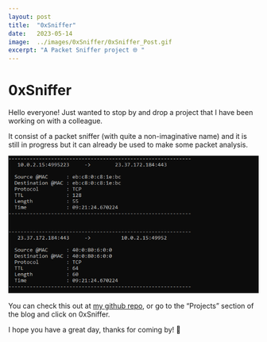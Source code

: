 ```yaml
---
layout: post
title:  "0xSniffer"
date:   2023-05-14
image:  ../images/0xSniffer/0xSniffer_Post.gif
excerpt: "A Packet Sniffer project 🌐 "
---
```


# 0xSniffer

Hello everyone! Just wanted to stop by and drop a project that I have been working on with a colleague.

It consist of a packet sniffer (with quite a non-imaginative name) and it is still in progress but it can already be used to make some packet analysis.

![Untitled](../images/0xSniffer/Untitled.png)

You can check this out at [my github repo](https://github.com/0xPxt/0xSniffer), or go to the “Projects” section of the blog and click on 0xSniffer.

I hope you have a great day, thanks for coming by! 🤩
